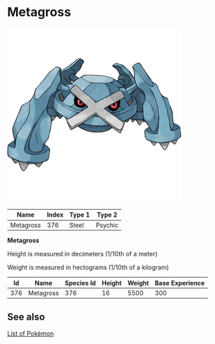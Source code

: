 # Metagross


![Metagross](images/376.png)

| **Name** | **Index** | **Type 1** | **Type 2** |
|----|----|----|----|
| Metagross | 376 | Steel | Psychic  |

**Metagross** 


Height is measured in decimeters (1/10th of a meter)

Weight is measured in hectograms (1/10th of a kilogram)

| **Id** | **Name** | **Species Id** | **Height** | **Weight** | **Base Experience** |
|--------|----------|----------------|------------|------------|---------------------|
| 376 | Metagross | 376 | 16 | 5500 | 300 |


## See also

[List of Pokémon](../pokemon.md)
